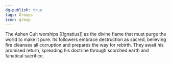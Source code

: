 ```yaml
---
dg-publish: true
tags: Groups
icon: group
---
```

The Ashen Cult worships [[Ignatius]] as the divine flame that must purge the world to make it pure. Its followers embrace destruction as sacred, believing fire cleanses all corruption and prepares the way for rebirth. They await his promised return, spreading his doctrine through scorched earth and fanatical sacrifice.
